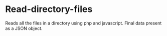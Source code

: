 # Read-directory-files
Reads all the files in a directory using php and javascript. Final data present as a JSON object.
